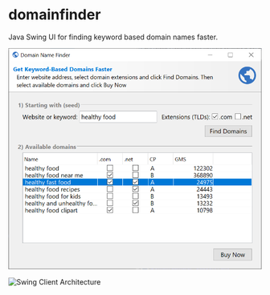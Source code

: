 # domainfinder
Java Swing UI for finding keyword based domain names faster. 

![Java Swing UI](/DF1.png?raw=true "Domain Name Finder desktop app using Java Swing")

![Swing Client Architecture](/App_Architecture_1.png"?raw=true "Java Swing App Architecture")


